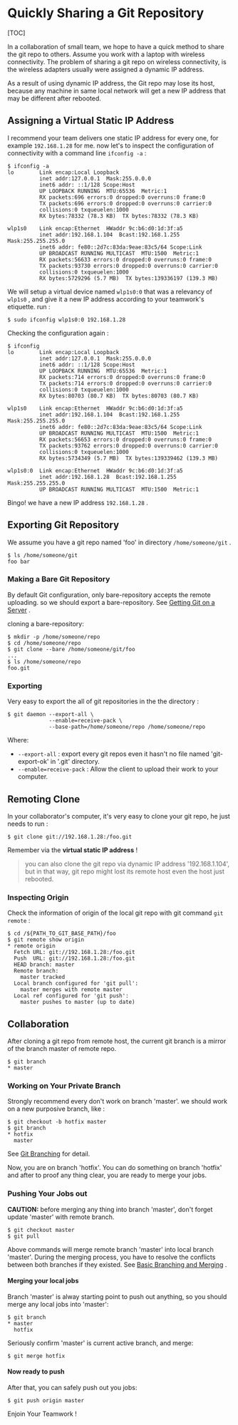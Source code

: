 # Quickly Sharing a Git Repository

[TOC]

In a collaboration of small team, we hope to have a quick method to share the git repo to others. Assume you work with a laptop with wireless connectivity. The problem of sharing a git repo on wireless connectivity,  is the wireless adapters usually were assigned a dynamic IP address. 

As a result of using dynamic IP address, the Git repo may lose its host, because any machine in same local network will get a new IP address that may be different after rebooted.

## Assigning a Virtual Static IP Address

I recommend your team delivers one static IP address for every one, for example `192.168.1.28` for me. now let's to inspect the configuration of connectivity with a command line `ifconfig -a` :

``` shell
$ ifconfig -a
lo        Link encap:Local Loopback  
          inet addr:127.0.0.1  Mask:255.0.0.0
          inet6 addr: ::1/128 Scope:Host
          UP LOOPBACK RUNNING  MTU:65536  Metric:1
          RX packets:696 errors:0 dropped:0 overruns:0 frame:0
          TX packets:696 errors:0 dropped:0 overruns:0 carrier:0
          collisions:0 txqueuelen:1000 
          RX bytes:78332 (78.3 KB)  TX bytes:78332 (78.3 KB)

wlp1s0    Link encap:Ethernet  HWaddr 9c:b6:d0:1d:3f:a5  
          inet addr:192.168.1.104  Bcast:192.168.1.255  Mask:255.255.255.0
          inet6 addr: fe80::2d7c:83da:9eae:83c5/64 Scope:Link
          UP BROADCAST RUNNING MULTICAST  MTU:1500  Metric:1
          RX packets:56633 errors:0 dropped:0 overruns:0 frame:0
          TX packets:93730 errors:0 dropped:0 overruns:0 carrier:0
          collisions:0 txqueuelen:1000 
          RX bytes:5729296 (5.7 MB)  TX bytes:139336197 (139.3 MB)
```

We will setup a virtual device named `wlp1s0:0` that was a relevancy of `wlp1s0` , and give it a new IP address according to your teamwork's etiquette. run :

``` shell
$ sudo ifconfig wlp1s0:0 192.168.1.28
```

Checking the configuration again :

``` shell
$ ifconfig
lo        Link encap:Local Loopback  
          inet addr:127.0.0.1  Mask:255.0.0.0
          inet6 addr: ::1/128 Scope:Host
          UP LOOPBACK RUNNING  MTU:65536  Metric:1
          RX packets:714 errors:0 dropped:0 overruns:0 frame:0
          TX packets:714 errors:0 dropped:0 overruns:0 carrier:0
          collisions:0 txqueuelen:1000 
          RX bytes:80703 (80.7 KB)  TX bytes:80703 (80.7 KB)

wlp1s0    Link encap:Ethernet  HWaddr 9c:b6:d0:1d:3f:a5  
          inet addr:192.168.1.104  Bcast:192.168.1.255  Mask:255.255.255.0
          inet6 addr: fe80::2d7c:83da:9eae:83c5/64 Scope:Link
          UP BROADCAST RUNNING MULTICAST  MTU:1500  Metric:1
          RX packets:56653 errors:0 dropped:0 overruns:0 frame:0
          TX packets:93762 errors:0 dropped:0 overruns:0 carrier:0
          collisions:0 txqueuelen:1000 
          RX bytes:5734349 (5.7 MB)  TX bytes:139339462 (139.3 MB)

wlp1s0:0  Link encap:Ethernet  HWaddr 9c:b6:d0:1d:3f:a5  
          inet addr:192.168.1.28  Bcast:192.168.1.255  Mask:255.255.255.0
          UP BROADCAST RUNNING MULTICAST  MTU:1500  Metric:1
```

Bingo! we have a new IP address `192.168.1.28` .

## Exporting Git Repository

We assume you have a git repo named 'foo' in directory `/home/someone/git` .

``` shell
$ ls /home/someone/git
foo bar
```

### Making a Bare Git Repository

By default Git configuration, only bare-repository accepts the remote uploading. so we should export a bare-repository. See [Getting Git on a Server](https://git-scm.com/book/en/v2/Git-on-the-Server-Getting-Git-on-a-Server) .

cloning a bare-repository:

``` shell
$ mkdir -p /home/someone/repo
$ cd /home/someone/repo
$ git clone --bare /home/someone/git/foo
...
$ ls /home/someone/repo
foo.git
```

### Exporting

Very easy to export the all of git repositories in the the directory :

``` shell
$ git daemon --export-all \
             --enable=receive-pack \
             --base-path=/home/someone/repo /home/someone/repo
```

Where:

* `--export-all` : export every git repos even it hasn't no file named 'git-export-ok' in '.git' directory.
* `--enable=receive-pack` : Allow the client to upload their work to your computer.

## Remoting Clone

In your collaborator's computer, it's very easy to clone your git repo, he just needs to run :

``` shell
$ git clone git://192.168.1.28:/foo.git
```

Remember via the **virtual static IP address** !

> you can also clone the git repo via dynamic IP address '192.168.1.104', but in that way, git repo might lost its remote host even the host just rebooted.

### Inspecting Origin

Check the information of origin of the local git repo with git command `git remote` : 

``` shell
$ cd /${PATH_TO_GIT_BASE_PATH}/foo
$ git remote show origin
* remote origin
  Fetch URL: git://192.168.1.28:/foo.git
  Push  URL: git://192.168.1.28:/foo.git
  HEAD branch: master
  Remote branch:
    master tracked
  Local branch configured for 'git pull':
    master merges with remote master
  Local ref configured for 'git push':
    master pushes to master (up to date)
```

## Collaboration

After cloning a git repo from remote host, the current git branch is a mirror of the branch master of remote repo.

``` shell
$ git branch
* master
```

### Working on Your Private Branch

Strongly recommend every don't work on branch 'master'. we should work on a new purposive branch, like :

``` shell
$ git checkout -b hotfix master
$ git branch
* hotfix
  master
```
See [Git Branching](https://git-scm.com/book/en/v1/Git-Branching) for detail.

Now, you are on branch 'hotfix'. You can do something on branch 'hotfix' and after to proof any thing clear, you are ready to merge your jobs. 

### Pushing Your Jobs out

**CAUTION:** before merging any thing into branch 'master', don't forget update 'master' with remote branch.

``` shell
$ git checkout master
$ git pull
```

Above commands will merge remote branch 'master' into local branch 'master'. During the merging process, you have to resolve the conflicts between both branches if they existed. See [Basic Branching and Merging](https://git-scm.com/book/en/v1/Git-Branching-Basic-Branching-and-Merging) .

#### Merging your local jobs

Branch 'master' is alway starting point to push out anything, so you should merge any local jobs into 'master':

``` shell
$ git branch
* master
  hotfix
```

Seriously confirm 'master' is current active branch, and merge:

``` shell
$ git merge hotfix
```

#### Now ready to push

After that, you can safely push out you jobs:

``` shell
$ git push origin master
```

Enjoin Your Teamwork !




